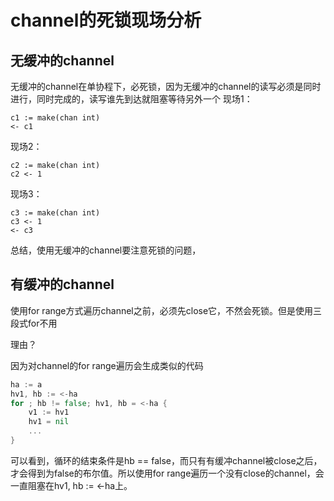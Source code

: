 # channel的死锁现场分析

## 无缓冲的channel

无缓冲的channel在单协程下，必死锁，因为无缓冲的channel的读写必须是同时进行，同时完成的，读写谁先到达就阻塞等待另外一个
现场1：

```
c1 := make(chan int)
<- c1
```

现场2：

```
c2 := make(chan int)
c2 <- 1
```

现场3：

```
c3 := make(chan int)
c3 <- 1
<- c3
```

总结，使用无缓冲的channel要注意死锁的问题，

## 有缓冲的channel

使用for range方式遍历channel之前，必须先close它，不然会死锁。但是使用三段式for不用

理由？

因为对channel的for range遍历会生成类似的代码

```go
ha := a
hv1, hb := <-ha
for ; hb != false; hv1, hb = <-ha {
    v1 := hv1
    hv1 = nil
    ...
}
```

可以看到，循环的结束条件是hb == false，而只有有缓冲channel被close之后，才会得到为false的布尔值。所以使用for range遍历一个没有close的channel，会一直阻塞在hv1, hb := <-ha上。